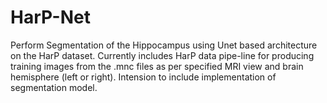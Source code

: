 # HarP-Net
Perform Segmentation of the Hippocampus using Unet based architecture on the HarP dataset. 
Currently includes HarP data pipe-line for producing training images from the .mnc files as per specified MRI view and brain hemisphere (left or right).
Intension to include implementation of segmentation model.
